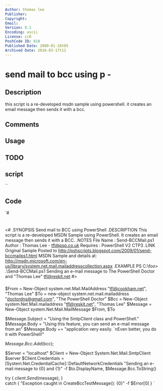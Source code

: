 ```yaml
---
Author: thomas lee
Publisher: 
Copyright: 
Email: 
Version: 0.1
Encoding: ascii
License: cc0
PoshCode ID: 810
Published Date: 2009-01-18t05
Archived Date: 2016-03-17t12
---
```


# send mail to bcc using p - 

## Description

this script is a re-developed msdn sample using powershell. it creates an email message then sends it with a bcc.

## Comments



## Usage



## TODO



## script

``

## Code

`#
 #
 <#
 .SYNOPSIS
     Send mail to BCC using PowerShell
 .DESCRIPTION
     This script is a re-developed MSDN Sample using PowerShell. It creates
 	an email message then sends it with a BCC.
 .NOTES
     File Name  : Send-BCCMail.ps1
 	Author     : Thomas Lee - tfl@psp.co.uk
 	Requires   : PowerShell V2 CTP3
 .LINK
     Original Sample Posted to
 	http://pshscripts.blogspot.com/2009/01/send-bccmailps1.html
 	MSDN Sample and details at:
 	http://msdn.microsoft.com/en-us/library/system.net.mail.mailaddresscollection.aspx
 .EXAMPLE
     PS C:\foo> .\Send-BCCMail.ps1
     Sending an e-mail message to The PowerShell Doctor and "Thomas Lee" <tfl@reskit.net>
 #>
 
 ###
 ###
 
 $From    = New-Object system.net.Mail.MailAddress "tfl@cookham.net", "Thomas Lee"
 $To      = new-object system.net.mail.mailaddress "doctordns@gmail.com", "The PowerShell Doctor"
 $Bcc     = New-Object system.Net.Mail.mailaddress "tfl@reskit.net", "Thomas Lee"
 $Message = New-Object system.Net.Mail.MailMessage $From, $To
 
 $Message.Subject = "Using the SmtpClient class and PowerShell."
 $Message.Body    = "Using this feature, you can send an e-mail message from an"
 $Message.Body   += "application very easily. `nEven better, you do it with PowerShell!"
 
 $Message.Bcc.Add($bcc);
 
 $Server = "localhost"
 $Client = New-Object System.Net.Mail.SmtpClient $server
 $Client.Credentials = [System.Net.CredentialCache]::DefaultNetworkCredentials
 "Sending an e-mail message to {0} and {1}" -f $to.DisplayName, $Message.Bcc.ToString()
 
 try {
     $client.Send($message);
 }  
 catch {
 "Exception caught in CreateBccTestMessage(): {0}" -f $Error[0]
 }
`

